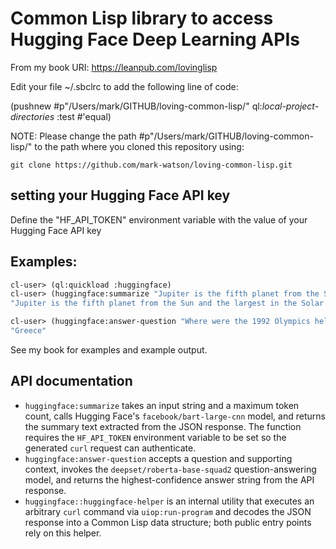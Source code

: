 # Common Lisp library to access Hugging Face Deep Learning APIs

From my book URI: https://leanpub.com/lovinglisp

Edit your file ~/.sbclrc to add the following line of code:

(pushnew #p"/Users/mark/GITHUB/loving-common-lisp/"
         ql:*local-project-directories*
         :test #'equal)

NOTE: Please change the path #p"/Users/mark/GITHUB/loving-common-lisp/" to the path where you cloned this repository using:

    git clone https://github.com/mark-watson/loving-common-lisp.git


## setting your Hugging Face API key
 
 Define the  "HF_API_TOKEN" environment variable with the value of your Hugging Face API key

## Examples:

```lisp
cl-user> (ql:quickload :huggingface)
cl-user> (huggingface:summarize "Jupiter is the fifth planet from the Sun and the largest in the Solar System. It is a gas giant with a mass one-thousandth that of the Sun, but two-and-a-half times that of all the other planets in the Solar System combined. Jupiter is one of the brightest objects visible to the naked eye in the night sky, and has been known to ancient civilizations since before recorded history. It is named after the Roman god Jupiter.[19] When viewed from Earth, Jupiter can be bright enough for its reflected light to cast visible shadows,[20] and is on average the third-brightest natural object in the night sky after the Moon and Venus." 30)
"Jupiter is the fifth planet from the Sun and the largest in the Solar System. When viewed from Earth, Jupiter can be bright enough for its reflected light to cast visible shadows. It is on average the third-brightest natural object in the night sky after the Moon and Venus. It has been known to ancient civilizations since before recorded history."

cl-user> (huggingface:answer-question "Where were the 1992 Olympics held?" "The 1992 Olympics were in Greece")
"Greece"
```

See my book for examples and example output.

## API documentation

- `huggingface:summarize` takes an input string and a maximum token count, calls Hugging Face's `facebook/bart-large-cnn` model, and returns the summary text extracted from the JSON response. The function requires the `HF_API_TOKEN` environment variable to be set so the generated `curl` request can authenticate.
- `huggingface:answer-question` accepts a question and supporting context, invokes the `deepset/roberta-base-squad2` question-answering model, and returns the highest-confidence answer string from the API response.
- `huggingface::huggingface-helper` is an internal utility that executes an arbitrary `curl` command via `uiop:run-program` and decodes the JSON response into a Common Lisp data structure; both public entry points rely on this helper.
